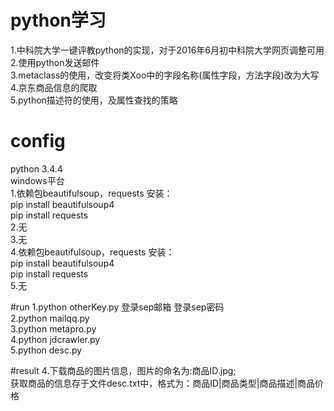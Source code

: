 # python学习
1.中科院大学一键评教python的实现，对于2016年6月初中科院大学网页调整可用<br /> 
2.使用python发送邮件<br /> 
3.metaclass的使用，改变将类Xoo中的字段名称(属性字段，方法字段)改为大写<br />
4.京东商品信息的爬取<br />
5.python描述符的使用，及属性查找的策略<br />

# config
python 3.4.4<br /> 
windows平台<br /> 
1.依赖包beautifulsoup，requests 安装：<br /> 
  pip install beautifulsoup4<br /> 
  pip install requests<br /> 
2.无<br /> 
3.无<br />
4.依赖包beautifulsoup，requests 安装：<br /> 
  pip install beautifulsoup4<br /> 
  pip install requests<br /> 
5.无<br />

#run
1.python otherKey.py 登录sep邮箱 登录sep密码<br /> 
2.python mailqq.py<br /> 
3.python metapro.py<br />
4.python jdcrawler.py<br />
5.python desc.py<br />

#result
4.下载商品的图片信息，图片的命名为:商品ID.jpg;<br />
  获取商品的信息存于文件desc.txt中，格式为：商品ID|商品类型|商品描述|商品价格

